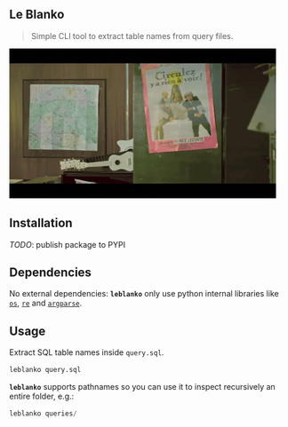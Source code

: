 ## Le Blanko

> Simple CLI tool to extract table names from query files.

![leblanko](docs/leblanko.gif)

## Installation

*TODO*: publish package to PYPI

## Dependencies

No external dependencies: __`leblanko`__ only use python internal libraries like [`os`](https://docs.python.org/3.5/library/os.html), [`re`](https://docs.python.org/3.5/library/re.html) and [`argparse`](https://docs.python.org/3.5/library/argparse.html).

## Usage

Extract SQL table names inside `query.sql`. 

```python
leblanko query.sql
```

__`leblanko`__ supports pathnames so you can use it to inspect recursively an entire folder, e.g.:

```python
leblanko queries/
```